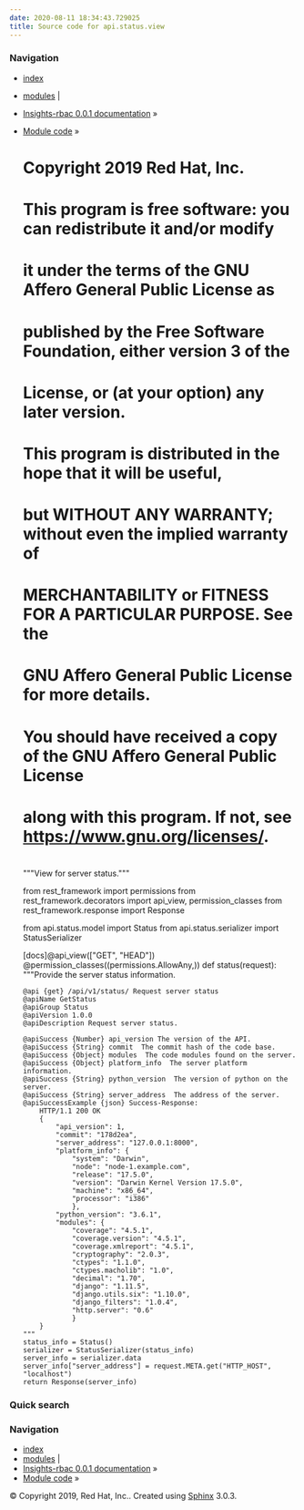 ```yaml
---
date: 2020-08-11 18:34:43.729025
title: Source code for api.status.view
---
```

### Navigation

  - [index](../../../../genindex/ "General Index")
  - [modules](../../../../py-modindex/ "Python Module Index") |
  - [Insights-rbac 0.0.1 documentation](../../../../index/) »
  - [Module code](../../../index/) »


    #
    # Copyright 2019 Red Hat, Inc.
    #
    # This program is free software: you can redistribute it and/or modify
    # it under the terms of the GNU Affero General Public License as
    # published by the Free Software Foundation, either version 3 of the
    # License, or (at your option) any later version.
    #
    # This program is distributed in the hope that it will be useful,
    # but WITHOUT ANY WARRANTY; without even the implied warranty of
    # MERCHANTABILITY or FITNESS FOR A PARTICULAR PURPOSE.  See the
    # GNU Affero General Public License for more details.
    #
    # You should have received a copy of the GNU Affero General Public License
    # along with this program.  If not, see <https://www.gnu.org/licenses/>.
    #
    
    """View for server status."""
    
    from rest_framework import permissions
    from rest_framework.decorators import api_view, permission_classes
    from rest_framework.response import Response
    
    from api.status.model import Status
    from api.status.serializer import StatusSerializer
    
    
    [docs]@api_view(["GET", "HEAD"])
    @permission_classes((permissions.AllowAny,))
    def status(request):
        """Provide the server status information.
    
        @api {get} /api/v1/status/ Request server status
        @apiName GetStatus
        @apiGroup Status
        @apiVersion 1.0.0
        @apiDescription Request server status.
    
        @apiSuccess {Number} api_version The version of the API.
        @apiSuccess {String} commit  The commit hash of the code base.
        @apiSuccess {Object} modules  The code modules found on the server.
        @apiSuccess {Object} platform_info  The server platform information.
        @apiSuccess {String} python_version  The version of python on the server.
        @apiSuccess {String} server_address  The address of the server.
        @apiSuccessExample {json} Success-Response:
            HTTP/1.1 200 OK
            {
                "api_version": 1,
                "commit": "178d2ea",
                "server_address": "127.0.0.1:8000",
                "platform_info": {
                    "system": "Darwin",
                    "node": "node-1.example.com",
                    "release": "17.5.0",
                    "version": "Darwin Kernel Version 17.5.0",
                    "machine": "x86_64",
                    "processor": "i386"
                    },
                "python_version": "3.6.1",
                "modules": {
                    "coverage": "4.5.1",
                    "coverage.version": "4.5.1",
                    "coverage.xmlreport": "4.5.1",
                    "cryptography": "2.0.3",
                    "ctypes": "1.1.0",
                    "ctypes.macholib": "1.0",
                    "decimal": "1.70",
                    "django": "1.11.5",
                    "django.utils.six": "1.10.0",
                    "django_filters": "1.0.4",
                    "http.server": "0.6"
                    }
            }
        """
        status_info = Status()
        serializer = StatusSerializer(status_info)
        server_info = serializer.data
        server_info["server_address"] = request.META.get("HTTP_HOST", "localhost")
        return Response(server_info)

### Quick search

### Navigation

  - [index](../../../../genindex/ "General Index")
  - [modules](../../../../py-modindex/ "Python Module Index") |
  - [Insights-rbac 0.0.1 documentation](../../../../index/) »
  - [Module code](../../../index/) »

© Copyright 2019, Red Hat, Inc.. Created using
[Sphinx](http://sphinx-doc.org/) 3.0.3.